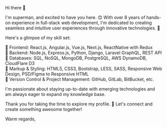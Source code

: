 Hi there 👋

I'm superman, and excited to have you here. 😊
With over 8 years of hands-on experience in full-stack web development, I'm dedicated to creating seamless and intuitive user experiences through innovative technologies. 💼

Here's a glimpse of my skill set:

🔸 Frontend: React.js, Angular.js, Vue.js, Next.js, ReactNative with Redux  
🔸 Backend: Node.js, Express.js, Python, Django, Laravel GraphQL, REST API  
🔸 Databases: SQL, NoSQL, MongoDB, PostgreSQL, AWS DynamoDB, CloudFlare D3  
🔸 Markup & Styling: HTML5, CSS3, Bootstrap, LESS, SASS, Responsive Web Design, PSD/Figma to Responsive HTML  
🔸 Version Control & Project Management: GitHub, GitLab, BitBucket, etc.  

I'm passionate about staying up-to-date with emerging technologies and am always eager to expand my knowledge base.

Thank you for taking the time to explore my profile. 
🌟 Let's connect and create something awesome together!

Warm regards,

